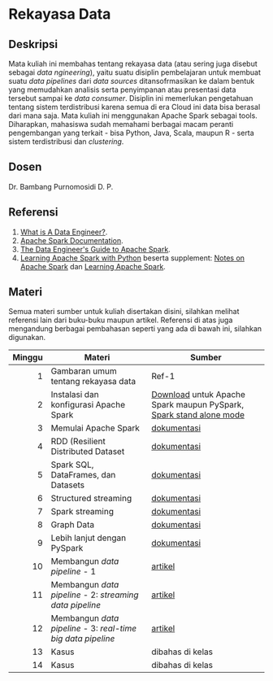 # Rekayasa Data

## Deskripsi

Mata kuliah ini membahas tentang rekayasa data (atau sering juga disebut sebagai *data  ngineering*), yaitu suatu disiplin pembelajaran untuk membuat suatu *data pipelines* dari *data sources* ditansofrmasikan ke dalam bentuk yang memudahkan analisis serta penyimpanan atau presentasi data tersebut  sampai ke *data consumer*. Disiplin ini memerlukan pengetahuan tentang sistem terdistribusi karena semua di era Cloud ini data bisa berasal dari mana saja. Mata kuliah ini menggunakan Apache Spark sebagai tools. Diharapkan, mahasiswa sudah memahami berbagai macam peranti pengembangan yang terkait - bisa Python, Java, Scala, maupun R - serta sistem terdistribusi dan *clustering*.

## Dosen

Dr. Bambang Purnomosidi D. P.

## Referensi

1.  [What is A Data Engineer?](https://www.dataquest.io/blog/what-is-a-data-engineer/).
2.  [Apache Spark Documentation](https://spark.apache.org/docs/latest/).
3.  [The Data Engineer's Guide to Apache Spark](https://databricks.com/p/ebook/data-engineer-spark-guide).
4.  [Learning Apache Spark with Python](https://runawayhorse001.github.io/LearningApacheSpark/pyspark.pdf) beserta supplement: [Notes on Apache Spark](https://github.com/MingChen0919/learning-apache-spark) dan [Learning Apache Spark](https://mingchen0919.github.io/learning-apache-spark/index.html).

## Materi

Semua materi sumber untuk kuliah disertakan disini, silahkan melihat referensi lain dari buku-buku maupun artikel. Referensi di atas juga mengandung berbagai pembahasan seperti yang ada di bawah ini, silahkan digunakan.

| Minggu | Materi | Sumber |
|-------:|--------|--------|
| 1 | Gambaran umum tentang rekayasa data | Ref-1 |
| 2 | Instalasi dan konfigurasi Apache Spark | [Download](https://spark.apache.org/downloads.html) untuk Apache Spark maupun PySpark, [Spark stand alone mode](https://spark.apache.org/docs/latest/spark-standalone.html) |
| 3 | Memulai Apache Spark | [dokumentasi](https://spark.apache.org/docs/latest/quick-start.html) |
| 4 | RDD (Resilient Distributed Dataset | [dokumentasi](https://spark.apache.org/docs/latest/rdd-programming-guide.html) |
| 5 | Spark SQL, DataFrames, dan Datasets | [dokumentasi](https://spark.apache.org/docs/latest/sql-programming-guide.html) |
| 6 | Structured streaming | [dokumentasi](https://spark.apache.org/docs/latest/structured-streaming-programming-guide.html) |
| 7 | Spark streaming | [dokumentasi](https://spark.apache.org/docs/latest/streaming-programming-guide.html) |
| 8 | Graph Data | [dokumentasi](https://spark.apache.org/docs/latest/graphx-programming-guide.html) |
| 9 | Lebih lanjut dengan PySpark | [dokumentasi](https://spark.apache.org/docs/latest/api/python/index.html) |
| 10 | Membangun *data pipeline* - 1 | [artikel](https://towardsdatascience.com/create-your-first-etl-pipeline-in-apache-spark-and-python-ec3d12e2c169) |
| 11 | Membangun *data pipeline* - 2: *streaming data pipeline* | [artikel](https://medium.com/@OpcitoTechnologies/building-a-real-time-data-pipeline-using-spark-streaming-and-kafka-a603495c4213) |
| 12 | Membangun *data pipeline* - 3: *real-time big data pipeline* | [artikel](https://adinasarapu.github.io/posts/2020/02/blog-post-spark/) |
| 13 | Kasus | dibahas di kelas |
| 14 | Kasus | dibahas di kelas |

